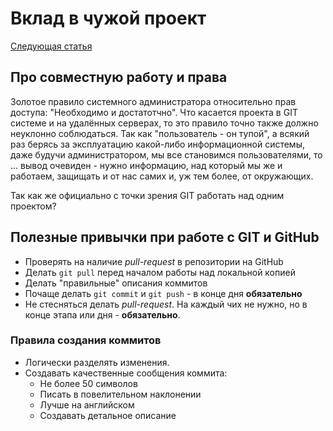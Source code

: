 # Вклад в чужой проект

[Следующая статья](next.md)

<!-- ---
## Команды из статьи
+ ``````
+ ``````
+ ``````
--- -->

## Про совместную работу и права

Золотое правило системного администратора относительно прав доступа: "Необходимо и достатотчно". Что касается проекта в GIT системе и на удалённых серверах, то это правило точно также должно неуклонно соблюдаться. Так как "пользователь - он тупой", а всякий раз берясь за эксплуатацию какой-либо информационной системы, даже будучи администратором, мы все становимся пользователями, то ... вывод очевиден - нужно информацию, над который мы же и работаем, защищать и от нас самих и, уж тем более, от окружающих.

Так как же официально с точки зрения GIT работать над одним проектом?

## Полезные привычки при работе с GIT и GitHub

+ Проверять на наличие _pull-request_ в репозитории на GitHub
+ Делать ```git pull``` перед началом работы над локальной копией
+ Делать "правильные" описания коммитов
+ Почаще делать ```git commit``` и ```git push``` - в конце дня **обязательно**
+ Не стесняться делать _pull-request_. На каждый чих не нужно, но в конце этапа или дня - **обязательно**.

### Правила создания коммитов
+ Логически разделять изменения.
+ Создавать качественные сообщения коммита:
  + Не более 50 символов
  + Писать в повелительном наклонении
  + Лучше на английском
  + Создавать детальное описание

